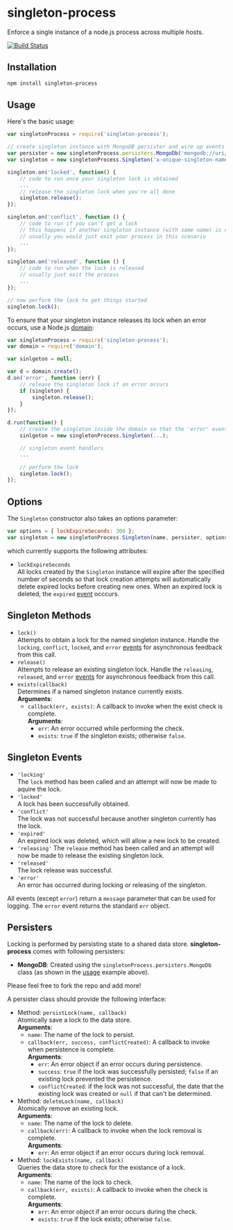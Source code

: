 # singleton-process

Enforce a single instance of a node.js process across multiple hosts.

[![Build Status](https://travis-ci.org/twistedstream/singleton-process.svg?branch=master)](https://travis-ci.org/twistedstream/singleton-process)

## Installation

```bash
npm install singleton-process
```

## Usage

Here's the basic usage:

```js
var singletonProcess = require('singleton-process');

// create singleton instance with MongoDB persister and wire up events
var persister = new singletonProcess.persisters.MongoDb('mongodb://uri/to/your/mongo-db');
var singleton = new singletonProcess.Singleton('a-unique-singleton-name', persister);

singleton.on('locked', function() {
    // code to run once your singleton lock is obtained	
    ...
    // release the singleton lock when you're all done
    singleton.release();
});

singleton.on('conflict', function () {
    // code to run if you can't get a lock
    // this happens if another singleton instance (with same name) is currently running
    // usually you would just exit your process in this scenario
    ...
});

singleton.on('released', function () {
    // code to run when the lock is released
    // usually just exit the process
    ...
});

// now perform the lock to get things started
singleton.lock();
```

To ensure that your singleton instance releases its lock when an error occurs, use a Node.js [domain](http://nodejs.org/api/domain.html):

```js
var singletonProcess = require('singleton-process');
var domain = require('domain');

var sinlgeton = null;

var d = domain.create();
d.on('error', function (err) {
    // release the singleton lock if an error occurs
    if (singleton) {
        singleton.release();
    }
});

d.run(function() {
    // create the singleton inside the domain so that the 'error' event gets handled by the domain as well
    sinlgeton = new singletonProcess.Singleton(...);

    // singleton event handlers
    ...

    // perform the lock
	singleton.lock();
});
```

## Options

The `Singleton` constructor also takes an options parameter:

```js
var options = { lockExpireSeconds: 300 };
var singleton = new singletonProcess.Singleton(name, persister, options);
```

which currently supports the following attributes:

* `lockExpireSeconds`  
    All locks created by the `Singleton` instance will expire after the specified number of seconds so that lock creation attempts will automatically delete expired locks before creating new ones.  When an expired lock is deleted, the `expired` [event](#singleton-events) occcurs.

## Singleton Methods

* `lock()`  
Attempts to obtain a lock for the named singleton instance.  Handle the `locking`, `conflict`, `locked`, and `error` [events](#singleton-events) for asynchronous feedback from this call.
* `release()`  
Attempts to release an existing singleton lock.  Handle the `releasing`, `released`, and `error` [events](#singleton-events) for asynchronous feedback from this call.
* `exists(callback)`  
Determines if a named singleton instance currently exists.  
**Arguments**:
    * `callback(err, exists)`: A callback to invoke when the exist check is complete.  
    **Arguments**:
        * `err`: An error occurred while performing the check.
        * `exists`: `true` if the singleton exists; otherwise `false`.

## Singleton Events

* `'locking'`  
The `lock` method has been called and an attempt will now be made to aquire the lock.
* `'locked'`  
A lock has been successfully obtained.
* `'conflict'`  
The lock was not successful because another singleton currently has the lock.
* `'expired'`  
An expired lock was deleted, which will allow a new lock to be created.
* `'releasing'`
The `release` method has been called and an attempt will now be made to release the existing singleton lock.
* `'released'`  
The lock release was successful.
* `'error'`  
An error has occurred during locking or releasing of the singleton.

All events (except `error`) return a `message` parameter that can be used for logging.  The `error` event returns the standard `err` object.

## Persisters

Locking is performed by persisting state to a shared data store.  **singleton-process** comes with following persisters:

* **MongoDB**: Created using the `singletonProcess.persisters.MongoDb` class (as shown in the [usage](#usage) example above).

Please feel free to fork the repo and add more!

A persister class should provide the following interface:

* Method: `persistLock(name, callback)`  
Atomically save a lock to the data store.  
**Arguments**:
    * `name`: The name of the lock to persist.
    * `callback(err, success, conflictCreated)`: A callback to invoke when persistence is complete.  
    **Arguments**:
        * `err`: An error object if an error occurs during persistence.
        * `success`: `true` if the lock was successfully persisted; `false` if an existing lock prevented the persistence.
        * `conflictCreated`: if the lock was not successful, the date that the existing lock was created or `null` if that can't be determined. 
* Method: `deleteLock(name, callback)`  
Atomically remove an existing lock.  
**Arguments**:
    * `name`: The name of the lock to delete.
    * `callback(err)`: A callback to invoke when the lock removal is complete.  
    **Arguments**:
        * `err`: An error object if an error occurs during lock removal.
* Method: `lockExists(name, callback)`  
Queries the data store to check for the existance of a lock.  
**Arguments**:
    * `name`: The name of the lock to check.
    * `callback(err, exists)`: A callback to invoke when the check is complete.  
    **Arguments**:
        * `err`: An error object if an error occurs during the check.
        * `exists`: `true` if the lock exists; otherwise `false`.
